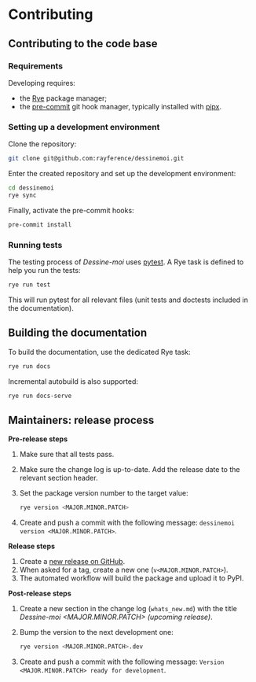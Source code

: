 # Contributing

## Contributing to the code base

### Requirements

Developing requires:

* the [Rye](https://rye-up.com/) package manager;
* the [pre-commit](https://pre-commit.com/) git hook manager, typically
  installed with [pipx](https://pipx.pypa.io/stable/).

### Setting up a development environment

Clone the repository:

```bash
git clone git@github.com:rayference/dessinemoi.git
```

Enter the created repository and set up the development environment:

```bash
cd dessinemoi
rye sync
```

Finally, activate the pre-commit hooks:

```bash
pre-commit install
```

### Running tests

The testing process of *Dessine-moi* uses [pytest](https://docs.pytest.org). A Rye task is defined
to help you run the tests:

```bash
rye run test
```

This will run pytest for all relevant files (unit tests and doctests included
in the documentation).

## Building the documentation

To build the documentation, use the dedicated Rye task:

```bash
rye run docs
```

Incremental autobuild is also supported:

```bash
rye run docs-serve
```

## Maintainers: release process

**Pre-release steps**

1. Make sure that all tests pass.
2. Make sure the change log is up-to-date. Add the release date to the relevant
   section header.
3. Set the package version number to the target value:

   ```bash
   rye version <MAJOR.MINOR.PATCH>
   ```

4. Create and push a commit with the following message:
   `dessinemoi version <MAJOR.MINOR.PATCH>`.

**Release steps**

1. Create a [new release on GitHub](https://github.com/rayference/dessinemoi/releases).
2. When asked for a tag, create a new one (`v<MAJOR.MINOR.PATCH>`).
3. The automated workflow will build the package and upload it to PyPI.

**Post-release steps**

1. Create a new section in the change log (`whats_new.md`) with the title
   *Dessine-moi <MAJOR.MINOR.PATCH> (upcoming release)*.
2. Bump the version to the next development one:

   ```bash
   rye version <MAJOR.MINOR.PATCH>.dev
   ```

3. Create and push a commit with the following message:
   `Version <MAJOR.MINOR.PATCH> ready for development`.
